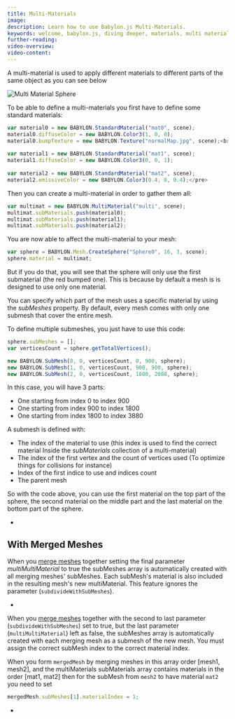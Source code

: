 ```yaml
---
title: Multi-Materials
image: 
description: Learn how to use Babylon.js Multi-Materials.
keywords: welcome, babylon.js, diving deeper, materials, multi material
further-reading:
video-overview:
video-content:
---
```


A multi-material is used to apply different materials to different parts of the same object as you can see below

![Multi Material Sphere](/img/how_to/Materials/multi.png)


To be able to define a multi-materials you first have to define some standard materials:

```javascript
var material0 = new BABYLON.StandardMaterial("mat0", scene);
material0.diffuseColor = new BABYLON.Color3(1, 0, 0);
material0.bumpTexture = new BABYLON.Texture("normalMap.jpg", scene);<br/>
    
var material1 = new BABYLON.StandardMaterial("mat1", scene);
material1.diffuseColor = new BABYLON.Color3(0, 0, 1);
  
var material2 = new BABYLON.StandardMaterial("mat2", scene);
material2.emissiveColor = new BABYLON.Color3(0.4, 0, 0.4);</pre>
```

Then you can create a multi-material in order to gather them all:

```javascript
var multimat = new BABYLON.MultiMaterial("multi", scene);
multimat.subMaterials.push(material0);
multimat.subMaterials.push(material1);
multimat.subMaterials.push(material2);
```

You are now able to affect the multi-material to your mesh:

```javascript
var sphere = BABYLON.Mesh.CreateSphere("Sphere0", 16, 3, scene);
sphere.material = multimat;
```

But if you do that, you will see that the sphere will only use the first submaterial (the red bumped one). This is because by default a mesh is is designed to use only one material.

You can specify which part of the mesh uses a specific material by using the _subMeshes_ property. By default, every mesh comes with only one submesh that cover the entire mesh.

To define multiple submeshes, you just have to use this code:

```javascript
sphere.subMeshes = [];
var verticesCount = sphere.getTotalVertices();

new BABYLON.SubMesh(0, 0, verticesCount, 0, 900, sphere);
new BABYLON.SubMesh(1, 0, verticesCount, 900, 900, sphere);
new BABYLON.SubMesh(2, 0, verticesCount, 1800, 2088, sphere);
```

In this case, you will have 3 parts:

* One starting from index 0 to index 900
* One starting from index 900 to index 1800
* One starting from index 1800 to index 3880


A submesh is defined with:

* The index of the material to use (this index is used to find the correct material Inside the _subMaterials_ collection of a multi-material)
* The index of the first vertex and the count of vertices used (To optimize things for collisions for instance)
* Index of the first indice to use and indices count
* The parent mesh

So with the code above, you can use the first material on the top part of the sphere, the second material on the middle part and the last material on the bottom part of the sphere.

* <Playground id="#2Q4S2S#268" title="Sphere With Multi-Material" description="Simple example of applying a multi-material to a sphere." image="/img/playgroundsAndNMEs/divingDeeperMultiMaterial1.jpg"/>

## With Merged Meshes

When you [merge meshes](/divingDeeper/mesh/mergeMeshes) together setting the final parameter *multiMultiMaterial* to true the subMeshes array is automatically created with all merging meshes' subMeshes. Each subMesh's material is also included in the resulting mesh's new multiMaterial. This feature ignores the parameter (`subdivideWithSubMeshes`).

* <Playground id="#INZ0Z0#59" title="Multi-Material With Merged Meshes 1" description="Simple example of applying a multi-material to merged meshes." image="/img/playgroundsAndNMEs/divingDeeperMultiMaterial2.jpg"/>

When you [merge meshes](/how_to/How_to_Merge_Meshes) together with the second to last parameter (`subdivideWithSubMeshes`) set to true, but the last parameter (`multiMultiMaterial`) left as false, the subMeshes array is automatically created with each merging mesh as a submesh of the new mesh. You must assign the correct subMesh index to the correct material index.

When you form `mergedMesh` by merging meshes in this array order [mesh1, mesh2], and the multiMaterials subMaterials array contains materials in the order [mat1, mat2] then for the subMesh from `mesh2` to have material `mat2` you need to set

```javascript
mergedMesh.subMeshes[1].materialIndex = 1;
```

* <Playground id="#INZ0Z0#6" title="Multi-Material With Merged Meshes 2" description="Simple example of applying a multi-material to merged meshes." image="/img/playgroundsAndNMEs/divingDeeperMultiMaterial2.jpg"/>